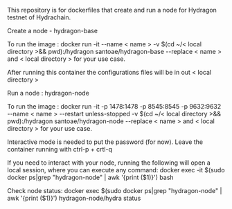 This repository is for dockerfiles that create and run a node for Hydragon testnet of Hydrachain.


Create a node - hydragon-base 

To run the image : docker run -it --name < name > -v $(cd ~/< local directory >&& pwd):/hydragon santoae/hydragon-base
--replace < name > and < local directory > for your use case.

After running this container the configurations files will be in out < local directory >

Run a node : hydragon-node

To run the image : docker run -it -p 1478:1478 -p 8545:8545 -p 9632:9632 --name < name > --restart unless-stopped -v $(cd ~/< local directory >&& pwd):/hydragon santoae/hydragon-node
--replace < name > and < local directory > for your use case.

Interactive mode is needed to put the password (for now). Leave the container running with ctrl-p + crtl-q


If you need to interact with your node, running the following will open a local session, where you can execute any command:
docker exec -it $(sudo docker ps|grep "hydragon-node" | awk '{print ($1)}') bash

Check node status:
docker exec $(sudo docker ps|grep "hydragon-node" | awk '{print ($1)}') hydragon-node/hydra status
